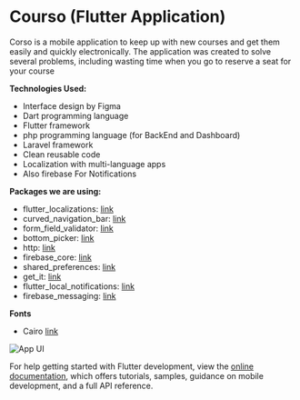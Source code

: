 # Courso (Flutter Application)

Corso is a mobile application to keep up with new courses and get them easily and quickly
electronically. The application was created to solve several problems, including wasting time when
you go to reserve a seat for your course


**Technologies Used:**

- Interface design by Figma
- Dart programming language
- Flutter framework
- php programming language (for BackEnd and Dashboard)
- Laravel framework
- Clean reusable code
- Localization with multi-language apps
- Also firebase For Notifications


**Packages we are using:**

- flutter_localizations: [link](https://pub.dev/packages/flutter_svg)
- curved_navigation_bar: [link](https://pub.dev/packages/google_fonts)
- form_field_validator: [link](https://pub.dev/packages/provider)
- bottom_picker: [link](https://pub.dev/packages/bottom_picker)
- http: [link](https://pub.dev/packages/http)
- firebase_core: [link](https://pub.dev/packages/firebase_core)
- shared_preferences: [link](https://pub.dev/packages/shared_preferences)
- get_it: [link](https://pub.dev/packages/get_it)
- flutter_local_notifications: [link](https://pub.dev/packages/flutter_local_notifications)
- firebase_messaging: [link](https://pub.dev/packages/firebase_messaging)


**Fonts**

- Cairo [link](https://fonts.google.com/specimen/Cairo)
  


![App UI](/ui.png)




For help getting started with Flutter development, view the
[online documentation](https://docs.flutter.dev/), which offers tutorials,
samples, guidance on mobile development, and a full API reference.
